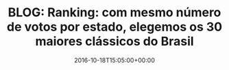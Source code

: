 ---
layout: post
title: "BLOG: Ranking: com mesmo número de votos por estado, elegemos os 30 maiores clássicos do Brasil"
date: 2016-10-18T15:05:00+00:00
external_link: "http://globoesporte.globo.com/blogs/especial-blog/pombo-sem-asa/post/com-mesmo-numero-de-votos-por-estado-elegemos-os-30-maiores-classicos-do-brasil-ranking.html"
categories: news "globo.com"
---